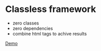 # Classless framework

- zero classes
- zero dependencies
- combine html tags to achive results

[Demo](https://clsls.github.io/framework/)
